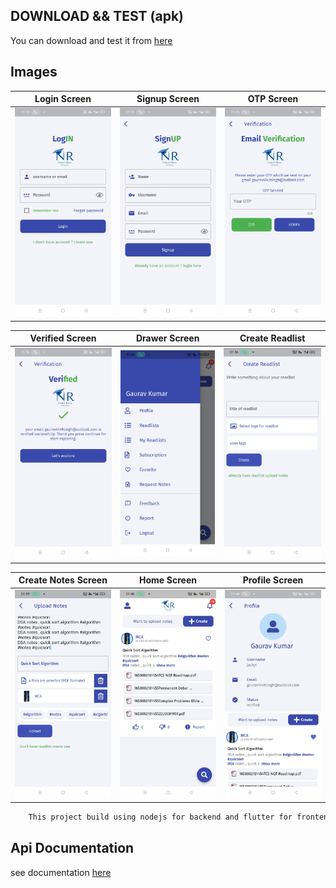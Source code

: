 ## DOWNLOAD && TEST (apk)

You can download and test it from [here](http://utils.myportfolio.club/app-release.apk)


## Images
Login Screen            |  Signup Screen              |  OTP Screen
:----------------------:|:---------------------------:|:--------------------------:
![](./login.jpg)        |  ![](./signup.jpg)          | ![](./otp.jpg)

Verified Screen         |  Drawer Screen              |  Create Readlist
:----------------------:|:---------------------------:|:--------------------------:
![](./verified.jpg)     |  ![](./drawer.jpg)          | ![](./create_readlist.jpg)

Create Notes Screen     |  Home Screen                |  Profile Screen
:----------------------:|:---------------------------:|:--------------------------:
![](./create_notes.jpg) |  ![](./home_with_post.jpg)  | ![](./profile.jpg)



```bash 
    This project build using nodejs for backend and flutter for frontend
```


## Api Documentation
see documentation [here](https://documenter.getpostman.com/view/11583515/UzQvsQjs)